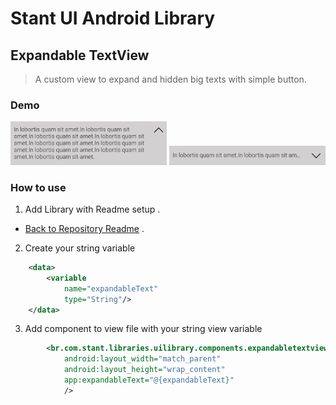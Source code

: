 # Stant UI Android Library

## Expandable TextView
> A custom view to expand and hidden big texts with simple button.

### Demo

<p>
  <img src="ui-library/src/main/java/br/com/stant/libraries/uilibrary/components/expandabletextview/doc/hidden.png" width="250">
  <img src="ui-library/src/main/java/br/com/stant/libraries/uilibrary/components/expandabletextview/doc/expandable.png" width="250">
</p>

### How to use

1. Add Library with Readme setup .
* [Back to Repository Readme](https://github.com/stantmob/stant-ui-android-library#how-add-into-your-project) .

2. Create your string variable
```xml
    <data>
        <variable
            name="expandableText"
            type="String"/>
    </data>
```

3. Add component to view file with your string view variable
```xml
        <br.com.stant.libraries.uilibrary.components.expandabletextview.ExpandableTextView
            android:layout_width="match_parent"
            android:layout_height="wrap_content"
            app:expandableText="@{expandableText}"
            />
```



